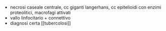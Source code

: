 - necrosi caseale centrale, cc giganti langerhans, cc epitelioidi con enzimi proteolitici, macrofagi attivati
- vallo linfocitario + connettivo
- diagnosi certa [[tubercolosi]]